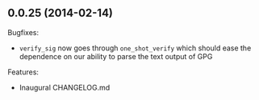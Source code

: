 
## 0.0.25 (2014-02-14)

Bugfixes:
  
  - `verify_sig` now goes through `one_shot_verify` which should ease the dependence
    on our ability to parse the text output of GPG

Features:

  - Inaugural CHANGELOG.md
